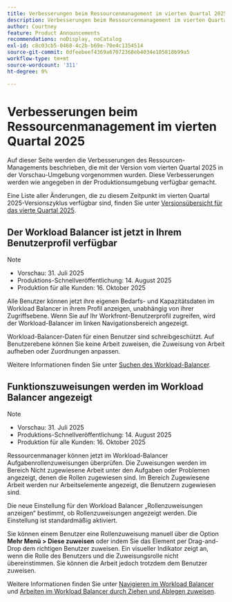 ```yaml
---
title: Verbesserungen beim Ressourcenmanagement im vierten Quartal 2025
description: Verbesserungen beim Ressourcenmanagement im vierten Quartal 2025
author: Courtney
feature: Product Announcements
recommendations: noDisplay, noCatalog
exl-id: c8c03cb5-0468-4c2b-b69e-70e4c1354514
source-git-commit: 0dfeebeef4369a67072368eb4034e105818b99a5
workflow-type: tm+mt
source-wordcount: '311'
ht-degree: 0%

---
```


# Verbesserungen beim Ressourcenmanagement im vierten Quartal 2025

Auf dieser Seite werden die Verbesserungen des Ressourcen-Managements beschrieben, die mit der Version vom vierten Quartal 2025 in der Vorschau-Umgebung vorgenommen wurden. Diese Verbesserungen werden wie angegeben in der Produktionsumgebung verfügbar gemacht.

Eine Liste aller Änderungen, die zu diesem Zeitpunkt im vierten Quartal 2025-Versionszyklus verfügbar sind, finden Sie unter [Versionsübersicht für das vierte Quartal 2025](/help/quicksilver/product-announcements/product-releases/25-q4-release-activity/25-q4-release-overview.md).

## Der Workload Balancer ist jetzt in Ihrem Benutzerprofil verfügbar

>[!NOTE]
>
>* Vorschau: 31. Juli 2025
>* Produktions-Schnellveröffentlichung: 14. August 2025
>* Produktion für alle Kunden: 16. Oktober 2025

Alle Benutzer können jetzt ihre eigenen Bedarfs- und Kapazitätsdaten im Workload Balancer in ihrem Profil anzeigen, unabhängig von ihrer Zugriffsebene. Wenn Sie auf Ihr Workfront-Benutzerprofil zugreifen, wird der Workload-Balancer im linken Navigationsbereich angezeigt.

Workload-Balancer-Daten für einen Benutzer sind schreibgeschützt. Auf Benutzerebene können Sie keine Arbeit zuweisen, die Zuweisung von Arbeit aufheben oder Zuordnungen anpassen.

Weitere Informationen finden Sie unter [Suchen des Workload-Balancer](/help/quicksilver/resource-mgmt/workload-balancer/locate-workload-balancer.md).

## Funktionszuweisungen werden im Workload Balancer angezeigt

>[!NOTE]
>
>* Vorschau: 31. Juli 2025
>* Produktions-Schnellveröffentlichung: 14. August 2025
>* Produktion für alle Kunden: 16. Oktober 2025

Ressourcenmanager können jetzt im Workload-Balancer Aufgabenrollenzuweisungen überprüfen. Die Zuweisungen werden im Bereich Nicht zugewiesene Arbeit unter den Aufgaben oder Problemen angezeigt, denen die Rollen zugewiesen sind. Im Bereich Zugewiesene Arbeit werden nur Arbeitselemente angezeigt, die Benutzern zugewiesen sind.

Die neue Einstellung für den Workload Balancer „Rollenzuweisungen anzeigen“ bestimmt, ob Rollenzuweisungen angezeigt werden. Die Einstellung ist standardmäßig aktiviert.

Sie können einem Benutzer eine Rollenzuweisung manuell über die Option **Mehr Menü > Diese zuweisen** oder indem Sie das Element per Drag-and-Drop dem richtigen Benutzer zuweisen. Ein visueller Indikator zeigt an, wenn die Rolle des Benutzers und die Zuweisungsrolle nicht übereinstimmen. Sie können die Arbeit jedoch trotzdem dem Benutzer zuweisen.

Weitere Informationen finden Sie unter [Navigieren im Workload Balancer](/help/quicksilver/resource-mgmt/workload-balancer/navigate-the-workload-balancer.md) und [Arbeiten im Workload Balancer durch Ziehen und Ablegen zuweisen](/help/quicksilver/resource-mgmt/workload-balancer/assign-work-in-workload-balancer-by-drag-and-drop.md).
